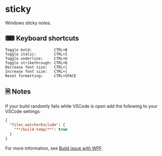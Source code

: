 # sticky

Windows sticky notes.

## ⌨ Keyboard shortcuts

    Toggle bold:          CTRL+B
    Toggle italic:        CTRL+I
    Toggle underline:     CTRL+U
    Toggle strikethrough: CTRL+D
    Decrease font size:   CTRL+[
    Increase font size:   CTRL+]
    Reset formatting:     CTRL+SPACE

## 🗎 Notes

If your build randomly fails while VSCode is open add the following to your VSCode settings:

```json
{
  "files.watcherExclude": {
    "**/build-temp/**": true
  }
}
```

For more information, see [Build issue with WPF](https://github.com/dotnet/wpf/issues/4299).
